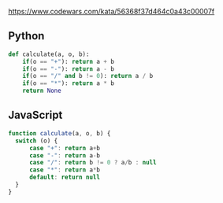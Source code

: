 https://www.codewars.com/kata/56368f37d464c0a43c00007f

## Python
```python
def calculate(a, o, b):
    if(o == "+"): return a + b
    if(o == "-"): return a - b
    if(o == "/" and b != 0): return a / b
    if(o == "*"): return a * b
    return None
```

## JavaScript
```js
function calculate(a, o, b) {
  switch (o) {
      case "+": return a+b
      case "-": return a-b
      case "/": return b != 0 ? a/b : null
      case "*": return a*b
      default: return null
  }
}
```